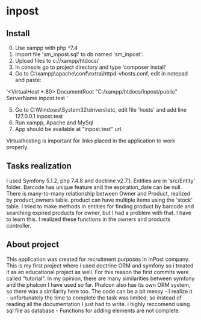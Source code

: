# inpost

## Install
0. Use xampp with php ^7.4
1. Import file 'sm_inpost.sql' to db named 'sm_inpost'.
2. Upload files to c://xampp/htdocs/
3. In console go to project directory and type 'composer install'
4. Go to C:\xampp\apache\conf\extra\httpd-vhosts.conf, edit in notepad and paste: 

'<VirtualHost *:80> DocumentRoot "C:/xampp/htdocs/inpost/public" ServerName inpost.test </VirtualHost>'

5. Go to C:\Windows\System32\drivers\etc, edit file 'hosts' and add line 
  127.0.0.1       inpost.test
6. Run xampp, Apache and MySql
7. App should be available at "inpost.test" url.

Virtualhosting is important for links placed in the application to work properly.

## Tasks realization
I used Symfony 5.1.2, php 7.4.8 and doctrine v2.7.1.
Entities are in 'src/Entity' folder. Barcode has unique feature and the expiration_date can be null.
There is many-to-many relationship between Owner and Product, realized by product_owners table. 
product can have multiple items using the 'stock' table.
I tried to make methods in entities for finding product by barcode and searching expired products for owner, but I had a problem with that. I have to learn this. I realized these functions in the owners and products controller.

## About project
This application was created for recruitment purposes in InPost company. 
This is my first project where i used doctrine ORM and symfony so i treated it as an educational project as well. For this reason the first commits were called "tutorial".
In my opinion, there are many similarities between symfony and the phalcon I have used so far. Phalcon also has its own ORM system, so there was a similarity here too.
The code can be a bit messy - I realize it - unfortunately the time to complete the task was limited, so instead of reading all the documentation I just had to write.
i highly reccomend using sql file as database - Functions for adding elements are not complete.
